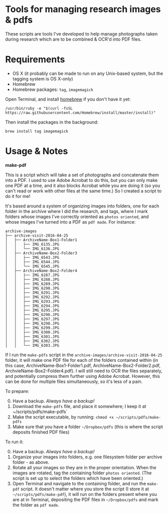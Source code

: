 # Tools for managing research images & pdfs

These scripts are tools I've developed to help manage photographs taken during research which are to be combined & OCR'd into PDF files.

# Requirements

 - OS X (it probably can be made to run on any Unix-based system, but the tagging system is OS X-only)
 - Homebrew
 - Homebrew packages: `tag`, `imagemagick`

Open Terminal, and install [homebrew](http://brew.sh) if you don't have it yet:

	/usr/bin/ruby -e "$(curl -fsSL https://raw.githubusercontent.com/Homebrew/install/master/install)"

Then install the packages in the background:

	brew install tag imagemagick

# Usage & Notes

**make-pdf**

This is a script which will take a set of photographs and concatenate them into a PDF. I used to use Adobe Acrobat to do this, but you can only make one PDF at a time, and it also blocks Acrobat while you are doing it (so you can't read or work with other files at the same time.) So I created a script to do it for me!

It's based around a system of organizing images into folders, one for each folder in the archive where I did the research, and tags, where I mark folders whose images I've correctly oriented as `photos oriented`, and whose images I've turned into a PDF as `pdf made`. For instance:

	archive-images
	├── archive-visit-2016-04-25
	│   ├── ArchiveName-Box1-Folder1
	│   │   ├── IMG_6135.JPG
	│   │   └── IMG_6136.JPG
	│   ├── ArchiveName-Box2-Folder3
	│   │   ├── IMG_6543.JPG
	│   │   ├── IMG_6544.JPG
	│   │   └── IMG_6545.JPG
	│   ├── ArchiveName-Box2-Folder4
	│   │   ├── IMG_6287.JPG
	│   │   ├── IMG_6288.JPG
	│   │   ├── IMG_6289.JPG
	│   │   ├── IMG_6290.JPG
	│   │   ├── IMG_6291.JPG
	│   │   ├── IMG_6292.JPG
	│   │   ├── IMG_6293.JPG
	│   │   ├── IMG_6294.JPG
	│   │   ├── IMG_6295.JPG
	│   │   ├── IMG_6296.JPG
	│   │   ├── IMG_6297.JPG
	│   │   ├── IMG_6298.JPG
	│   │   ├── IMG_6299.JPG
	│   │   ├── IMG_6300.JPG
	│   │   ├── IMG_6301.JPG
	│   │   ├── IMG_6302.JPG
	│   │   └── IMG_6303.JPG

If I run the `make-pdfs` script in the `archive-images/archive-visit-2016-04-25` folder, it will make one PDF file for each of the folders contained within (in this case, ArchiveName-Box1-Folder1.pdf, ArchiveName-Box2-Folder2.pdf, ArchvieName-Box2-Folder4.pdf). I will still need to OCR the files separately, and potentially compress them further using Adobe Acrobat. However, this can be done for multiple files simultaneously, so it's less of a pain.

To prepare:

0. Have a backup. *Always have a backup!*
1. Download the `make-pdfs` file, and place it somewhere; I keep it at ~/scripts/pdfs/make-pdfs`
2. Make the script executable, by running: `chmod +x ~/scripts/pdfs/make-pdfs`
3. Make sure that you have a folder `~/Dropbox/pdfs` (this is where the script deposits finished PDF files)

To run it:

0. Have a backup. *Always have a backup!*
1. Organize your images into folders, e.g. one filesystem folder per archive folder - as above.
2. Rotate all your images so they are in the proper orientation. When the images are rotated, tag the containing folder `photos oriented`. (The script is set up to select the folders which have been oriented.)
3. Open Terminal and navigate to the containing folder, and run the `make-pdf` script. It doesn't matter where you store the script (I store it at `~/scripts/pdfs/make-pdf`), it will run on the folders present where you are at in Terminal, depositing the PDF files in `~/Dropbox/pdfs` and mark the folder as `pdf made`.